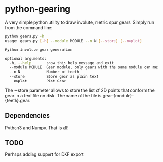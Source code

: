 # python-gearing
A very simple python utility to draw involute, metric spur gears. 
Simply run from the command line:
```bash
python gears.py -h
usage: gears.py [-h] --module MODULE --n N [--store] [--noplot]

Python involute gear generation

optional arguments:
  -h, --help       show this help message and exit
  --module MODULE  Gear module, only gears with the same module can mesh
  --n N            Number of teeth
  --store          Store gear as plain text
  --noplot         Plot Gear
```
The --store parameter allows to store the list of 2D points that conform the gear to a text file on disk. 
The name of the file is gear-{module}-{teeth}.gear. 

## Dependencies
Python3 and Numpy. That is all!

## TODO
Perhaps adding support for DXF export
